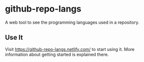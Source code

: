 # github-repo-langs
A web tool to see the programming languages used in a repository.

## Use It
Visit https://github-repo-langs.netlify.com/ to start using it. More information about getting started is explained there.
